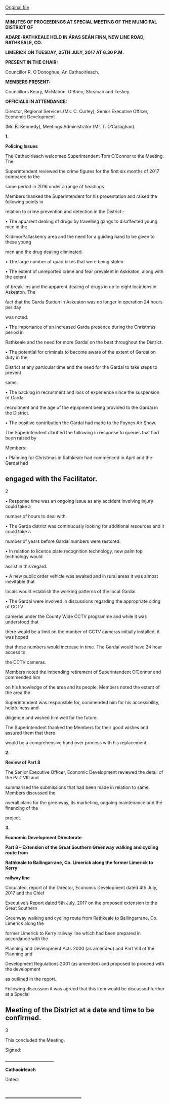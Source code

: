 [Original file](https://www.limerick.ie/sites/default/files/media/documents/2017-09/01%20%28b%29%20Minutes%20-%20Special%20Meeting%20of%20the%20Municipal%20District%20of%20Adare-Rathkeale%20-%2025th%20July%202017.pdf)

---
**MINUTES OF PROCEEDINGS AT SPECIAL MEETING OF THE MUNICIPAL DISTRICT OF**

**ADARE-RATHKEALE HELD IN ÁRAS SEÁN FINN, NEW LINE ROAD, RATHKEALE, CO.**

**LIMERICK ON TUESDAY, 25TH** **JULY, 2017 AT 6.30 P.M.**

**PRESENT IN THE CHAIR:**

Councillor R. O’Donoghue, An Cathaoirleach.

**MEMBERS PRESENT:**

Councillors Keary, McMahon, O’Brien, Sheahan and Teskey.

**OFFICIALS IN ATTENDANCE:**

Director, Regional Services (Ms. C. Curley), Senior Executive Officer, Economic Development

(Mr. B. Kennedy), Meetings Administrator (Mr. T. O’Callaghan).

**1.**

**Policing Issues**

The Cathaoirleach welcomed Superintendent Tom O’Connor to the Meeting. The

Superintendent reviewed the crime figures for the first six months of 2017 compared to the

same period in 2016 under a range of headings.

Members thanked the Superintendent for his presentation and raised the following points in

relation to crime prevention and detection in the District:-

• The apparent dealing of drugs by travelling gangs to disaffected young men in the

Kildimo/Pallaskenry area and the need for a guiding hand to be given to these young

men and the drug dealing eliminated.

• The large number of quad bikes that were being stolen.

• The extent of unreported crime and fear prevalent in Askeaton, along with the extent

of break-ins and the apparent dealing of drugs in up to eight locations in Askeaton. The

fact that the Garda Station in Askeaton was no longer in operation 24 hours per day

was noted.

• The importance of an increased Garda presence during the Christmas period in

Rathkeale and the need for more Gardaí on the beat throughout the District.

• The potential for criminals to become aware of the extent of Gardaí on duty in the

District at any particular time and the need for the Gardaí to take steps to prevent

same.

• The backlog in recruitment and loss of experience since the suspension of Garda

recruitment and the age of the equipment being provided to the Gardaí in the District.

• The positive contribution the Gardaí had made to the Foynes Air Show.

The Superintendent clarified the following in response to queries that had been raised by

Members:

• Planning for Christmas in Rathkeale had commenced in April and the Gardaí had

engaged with the Facilitator.
---
2

• Response time was an ongoing issue as any accident involving injury could take a

number of hours to deal with.

• The Garda district was continuously looking for additional resources and it could take a

number of years before Gardaí numbers were restored.

• In relation to licence plate recognition technology, new palm top technology would

assist in this regard.

• A new public order vehicle was awaited and in rural areas it was almost inevitable that

locals would establish the working patterns of the local Gardaí.

• The Gardaí were involved in discussions regarding the appropriate citing of CCTV

cameras under the County Wide CCTV programme and while it was understood that

there would be a limit on the number of CCTV cameras initially installed, it was hoped

that these numbers would increase in time. The Gardaí would have 24 hour access to

the CCTV cameras.

Members noted the impending retirement of Superintendent O’Connor and commended him

on his knowledge of the area and its people. Members noted the extent of the area the

Superintendent was responsible for, commended him for his accessibility, helpfulness and

diligence and wished him well for the future.

The Superintendent thanked the Members for their good wishes and assured them that there

would be a comprehensive hand over process with his replacement.

**2.**

**Review of Part 8**

The Senior Executive Officer, Economic Development reviewed the detail of the Part VIII and

summarised the submissions that had been made in relation to same. Members discussed the

overall plans for the greenway, its marketing, ongoing maintenance and the financing of the

project.

**3.**

**Economic Development Directorate**

**Part 8 – Extension of the Great Southern Greenway walking and cycling route from**

**Rathkeale to Ballingarrane, Co. Limerick along the former Limerick to Kerry**

**railway line**

Circulated, report of the Director, Economic Development dated 4th July, 2017 and the Chief

Executive’s Report dated 5th July, 2017 on the proposed extension to the Great Southern

Greenway walking and cycling route from Rathkeale to Ballingarrane, Co. Limerick along the

former Limerick to Kerry railway line which had been prepared in accordance with the

Planning and Development Acts 2000 (as amended) and Part VIII of the Planning and

Development Regulations 2001 (as amended) and proposed to proceed with the development

as outlined in the report.

Following discussion it was agreed that this item would be discussed further at a Special

Meeting of the District at a date and time to be confirmed.
---
3

This concluded the Meeting.

Signed:

\_\_\_\_\_\_\_\_\_\_\_\_\_\_\_\_\_\_\_\_\_\_\_\_

**Cathaoirleach**

Dated:

\_\_\_\_\_\_\_\_\_\_\_\_\_\_\_\_\_\_\_\_\_\_\_\_
---

